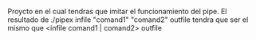 Proycto en el cual tendras que imitar el funcionamiento del pipe.
El resultado de
./pipex infile "comand1" "comand2" outfile 
tendra que ser el mismo que 
<infile comand1 | comand2> outfile
